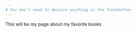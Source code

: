 ```yaml
---
# You don’t need to declare anything in the frontmatter
---
```


This will be my page about my favorite books
